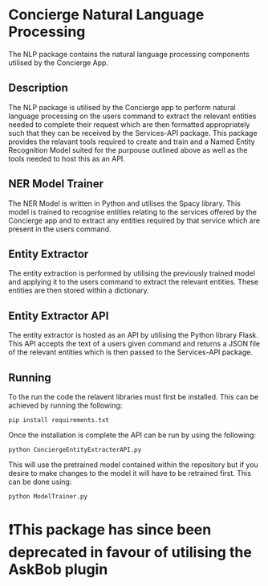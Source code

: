 # Concierge Natural Language Processing 

The NLP package contains the natural language processing components utilised by the Concierge App. 

## Description
The NLP package is utilised by the Concierge app to perform natural language processing on the users command to extract the relevant entities needed to
complete their request which are then formatted appropriately such that they can be received by the Services-API package. 
This package provides the relavant tools required to create and train and a Named Entity Recognition Model suited for the purpouse outlined above as
well as the tools needed to host this as an API.

## NER Model Trainer
The NER Model is written in Python and utilises the Spacy library. This model is trained to recognise entities relating to the services offered by the 
Concierge app and to extract any entities required by that service which are present in the users command. 

## Entity Extractor
The entity extraction is performed by utilising the previously trained model and applying it to the users command to extract the relevant entities.
These entities are then stored within a dictionary.

## Entity Extractor API
The entity extractor is hosted as an API by utilising the Python library Flask. This API accepts the text of a users given command and returns a JSON 
file of the relevant entities which is then passed to the Services-API package.

## Running
To the run the code the relavent libraries must first be installed. This can be achieved by running the following:
```
pip install requirements.txt
```

Once the installation is complete the API can be run by using the following:
```
python ConciergeEntityExtracterAPI.py
```

This will use the pretrained model contained within the repository but if you desire to make changes to the model it will have to be retrained first.
This can be done using:
```
python ModelTrainer.py
```

# ❗This package has since been deprecated in favour of utilising the AskBob plugin
